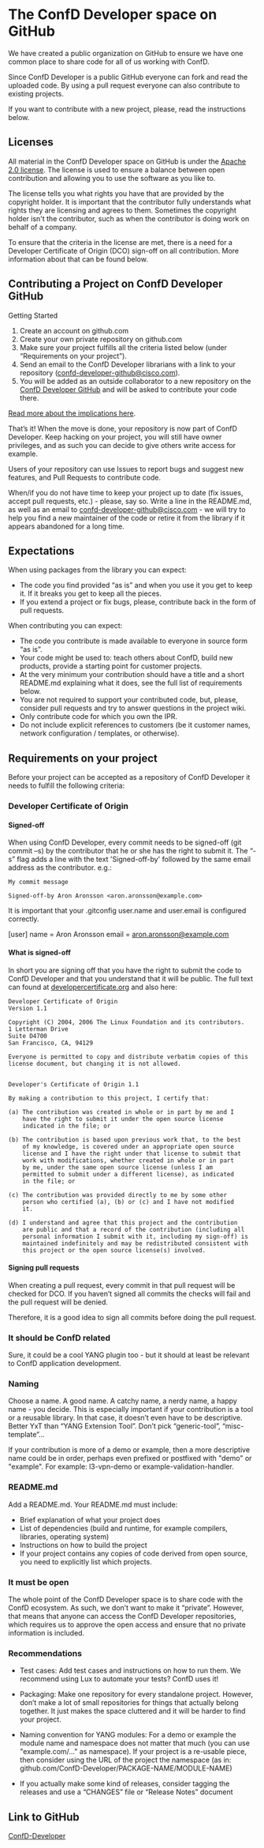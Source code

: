 # The ConfD Developer space on GitHub

We have created a public organization on GitHub to ensure we have one common place to share code for all of us working with ConfD. 

Since ConfD Developer is a public GitHub everyone can fork and read the uploaded code. By using a pull request everyone can also contribute to existing projects. 

If you want to contribute with a new project, please, read the instructions below.

## Licenses
All material in the ConfD Developer space on GitHub is under the [Apache 2.0 license](https://github.com/ConfD-Developer/ConfD-Developer/blob/master/LICENSE). The license is used to ensure a balance between open contribution and allowing you to use the software as you like to.

The license tells you what rights you have that are provided by the copyright holder. It is important that the contributor fully understands what rights they are licensing and agrees to them. Sometimes the copyright holder isn't the contributor, such as when the contributor is doing work on behalf of a company.

To ensure that the criteria in the license are met, there is a need for a Developer Certificate of Origin (DCO) sign-off on all contribution. More information about that can be found below.

## Contributing a Project on ConfD Developer GitHub
Getting Started
1.	Create an account on github.com
1.	Create your own private repository on github.com
1.	Make sure your project fulfills all the criteria listed below (under “Requirements on your project”).
1.	Send an email to the ConfD Developer librarians with a link to your repository (confd-developer-github@cisco.com).
1.	You will be added as an outside collaborator to a new repository on the [ConfD Developer GitHub](https://github.com/ConfD-Developer) and will be asked to contribute your code there.

[Read more about the implications here](https://help.github.com/enterprise/2.6/user/articles/about-repository-transfers/).

That’s it! When the move is done, your repository is now part of ConfD Developer. Keep hacking on your project, you will still have owner privileges, and as such you can decide to give others write access for example.

Users of your repository can use Issues to report bugs and suggest new features, and Pull Requests to contribute code.

When/if you do not have time to keep your project up to date (fix issues, accept pull requests, etc.) - please, say so. Write a line in the README.md, as well as an email to confd-developer-github@cisco.com - we will try to help you find a new maintainer of the code or retire it from the library if it appears abandoned for a long time.

## Expectations
When using packages from the library you can expect:

*	The code you find provided “as is” and when you use it you get to keep it. If it breaks you get to keep all the pieces.
*	If you extend a project or fix bugs, please, contribute back in the form of pull requests.

When contributing you can expect:

*	The code you contribute is made available to everyone in source form “as is”.
*	Your code might be used to: teach others about ConfD, build new products, provide a starting point for customer projects.
*	At the very minimum your contribution should have a title and a short README.md explaining what it does, see the full list of requirements below.
*	You are not required to support your contributed code, but, please, consider pull requests and try to answer questions in the project wiki.
*	Only contribute code for which you own the IPR.
*	Do not include explicit references to customers (be it customer names, network configuration / templates, or otherwise).

## Requirements on your project
Before your project can be accepted as a repository of ConfD Developer it needs to fulfill the following criteria:

### Developer Certificate of Origin
#### Signed-off
When using ConfD Developer, every commit needs to be signed-off (git commit –s) by the contributor that he or she has the right to submit it. The “-s” flag adds a line with the text 'Signed-off-by' followed by the same email address as the contributor. e.g.: 

```
My commit message

Signed-off-by Aron Aronsson <aron.aronsson@example.com>
```

It is important that your .gitconfig user.name and user.email is configured correctly.

[user]
        name = Aron Aronsson
        email = aron.aronsson@example.com

#### What is signed-off
In short you are signing off that you have the right to submit the code to ConfD Developer and that you understand that it will be public. The full text can found at [developercertificate.org](www.developercertificate.org) and also here:
```
Developer Certificate of Origin
Version 1.1

Copyright (C) 2004, 2006 The Linux Foundation and its contributors.
1 Letterman Drive
Suite D4700
San Francisco, CA, 94129

Everyone is permitted to copy and distribute verbatim copies of this
license document, but changing it is not allowed.


Developer's Certificate of Origin 1.1

By making a contribution to this project, I certify that:

(a) The contribution was created in whole or in part by me and I
    have the right to submit it under the open source license
    indicated in the file; or

(b) The contribution is based upon previous work that, to the best
    of my knowledge, is covered under an appropriate open source
    license and I have the right under that license to submit that
    work with modifications, whether created in whole or in part
    by me, under the same open source license (unless I am
    permitted to submit under a different license), as indicated
    in the file; or

(c) The contribution was provided directly to me by some other
    person who certified (a), (b) or (c) and I have not modified
    it.

(d) I understand and agree that this project and the contribution
    are public and that a record of the contribution (including all
    personal information I submit with it, including my sign-off) is
    maintained indefinitely and may be redistributed consistent with
    this project or the open source license(s) involved.
```
#### Signing pull requests
When creating a pull request, every commit in that pull request will be checked for DCO. If you haven’t signed all commits the checks will fail and the pull request will be denied.

Therefore, it is a good idea to sign all commits before doing the pull request.

### It should be ConfD related
Sure, it could be a cool YANG plugin too - but it should at least be relevant to ConfD application development.

### Naming
Choose a name. A good name. A catchy name, a nerdy name, a happy name - you decide. This is especially important if your contribution is a tool or a reusable library. In that case, it doesn’t even have to be descriptive. Better YxT than “YANG Extension Tool”. Don’t pick “generic-tool”, “misc-template”…

If your contribution is more of a demo or example, then a more descriptive name could be in order, perhaps even prefixed or postfixed with "demo" or "example". For example: l3-vpn-demo or example-validation-handler.

### README.md
Add a README.md. Your README.md must include:
*	Brief explanation of what your project does
*	List of dependencies (build and runtime, for example compilers, libraries, operating system)
*	Instructions on how to build the project
*	If your project contains any copies of code derived from open source, you need to explicitly list which projects.

### It must be open
The whole point of the ConfD Developer space is to share code with the ConfD ecosystem. As such, we don’t want to make it “private”. However, that means that anyone can access the ConfD Developer repositories, which requires us to approve the open access and ensure that no private information is included.

### Recommendations
*	Test cases: Add test cases and instructions on how to run them. We recommend using Lux to automate your tests? ConfD uses it!

*	Packaging: Make one repository for every standalone project. However, don’t make a lot of small repositories for things that actually belong together. It just makes the space cluttered and it will be harder to find your project.

*	Naming convention for YANG modules: For a demo or example the module name and namespace does not matter that much (you can use "example.com/..." as namespace). If your project is a re-usable piece, then consider using the URL of the project the namespace (as in: github.com/ConfD-Developer/PACKAGE-NAME/MODULE-NAME)

*	If you actually make some kind of releases, consider tagging the releases and use a “CHANGES” file or “Release Notes” document

## Link to GitHub

[ConfD-Developer](https://github.com/ConfD-Developer) 
